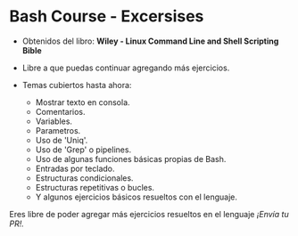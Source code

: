 # Bash Course - Excersises

*   Obtenidos del libro: **Wiley - Linux Command Line and Shell Scripting Bible** 

* Libre a que puedas continuar agregando más ejercicios.

* Temas cubiertos hasta ahora: 
  * Mostrar texto en consola.
  * Comentarios.
  * Variables.
  * Parametros.
  * Uso de 'Uniq'.
  * Uso de 'Grep' o pipelines.
  * Uso de algunas funciones básicas propias de Bash.
  * Entradas por teclado.
  * Estructuras condicionales.
  * Estructuras repetitivas o bucles.
  * Y algunos ejercicios básicos resueltos con el lenguaje.

Eres libre de poder agregar más ejercicios resueltos en el lenguaje *¡Envía tu PR!.*